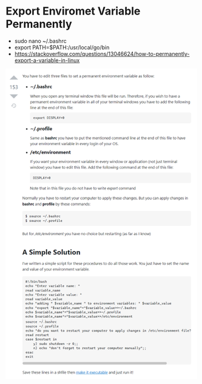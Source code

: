 # Export Enviromet Variable Permanently

- sudo nano ~/.bashrc
- export PATH=$PATH:/usr/local/go/bin
- https://stackoverflow.com/questions/13046624/how-to-permanently-export-a-variable-in-linux

![](./img/2022-02-08-14-46-00.png)